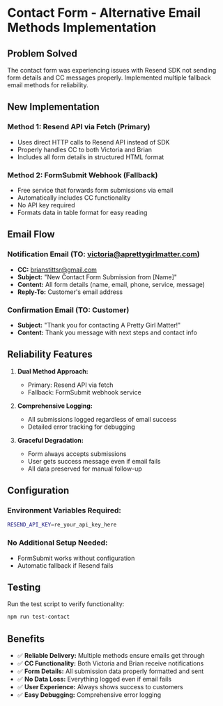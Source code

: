 # Contact Form - Alternative Email Methods Implementation

## Problem Solved
The contact form was experiencing issues with Resend SDK not sending form details and CC messages properly. Implemented multiple fallback email methods for reliability.

## New Implementation

### Method 1: Resend API via Fetch (Primary)
- Uses direct HTTP calls to Resend API instead of SDK
- Properly handles CC to both Victoria and Brian
- Includes all form details in structured HTML format

### Method 2: FormSubmit Webhook (Fallback)
- Free service that forwards form submissions via email
- Automatically includes CC functionality
- No API key required
- Formats data in table format for easy reading

## Email Flow

### Notification Email (TO: victoria@aprettygirlmatter.com)
- **CC:** brianstittsr@gmail.com
- **Subject:** "New Contact Form Submission from [Name]"
- **Content:** All form details (name, email, phone, service, message)
- **Reply-To:** Customer's email address

### Confirmation Email (TO: Customer)
- **Subject:** "Thank you for contacting A Pretty Girl Matter!"
- **Content:** Thank you message with next steps and contact info

## Reliability Features

1. **Dual Method Approach:**
   - Primary: Resend API via fetch
   - Fallback: FormSubmit webhook service

2. **Comprehensive Logging:**
   - All submissions logged regardless of email success
   - Detailed error tracking for debugging

3. **Graceful Degradation:**
   - Form always accepts submissions
   - User gets success message even if email fails
   - All data preserved for manual follow-up

## Configuration

### Environment Variables Required:
```bash
RESEND_API_KEY=re_your_api_key_here
```

### No Additional Setup Needed:
- FormSubmit works without configuration
- Automatic fallback if Resend fails

## Testing

Run the test script to verify functionality:
```bash
npm run test-contact
```

## Benefits

- ✅ **Reliable Delivery:** Multiple methods ensure emails get through
- ✅ **CC Functionality:** Both Victoria and Brian receive notifications
- ✅ **Form Details:** All submission data properly formatted and sent
- ✅ **No Data Loss:** Everything logged even if email fails
- ✅ **User Experience:** Always shows success to customers
- ✅ **Easy Debugging:** Comprehensive error logging

